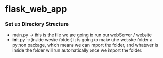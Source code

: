 # flask_web_app

### Set up Directory Structure

- main.py -> this is the file we are going to run our webServer / website
- **init**.py ->(inside wesite folder) it is going to make tthe website folder a python package, which means we can import the folder, and whatever is inside the folder will run automatically once we import the folder.
